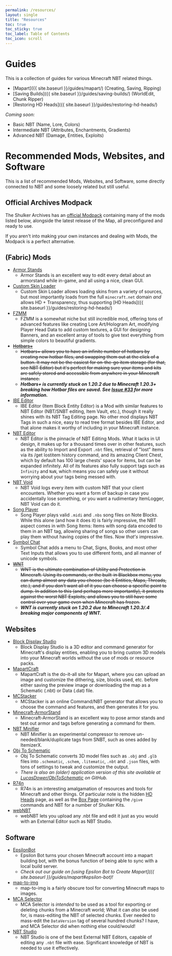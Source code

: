 ```yaml
---
permalink: /resources/
layout: single
title: "Resources"
toc: true
toc_sticky: true
toc_label: Table of Contents
toc_icon: scroll
---
```


# Guides
This is a collection of guides for various Minecraft NBT related things.
- [Mapart]({{ site.baseurl }}/guides/mapart/) (Creating, Saving, Ripping)
- [Saving Builds]({{ site.baseurl }}/guides/saving-builds/) (WorldEdit, Chunk Ripper)
- [Restoring HD Heads]({{ site.baseurl }}/guides/restoring-hd-heads/)

*Coming soon:*
- Basic NBT (Name, Lore, Colors)
- Intermediate NBT (Attributes, Enchantments, Gradients)
- Advanced NBT (Damage, Entities, Exploits)

# Recommended Mods, Websites, and Software
This is a list of recommended Mods, Websites, and Software, some directly connected to NBT and some loosely related but still useful.

## Official Archives Modpack
The Shulker Archives has an [official Modpack](https://modrinth.com/modpack/the-shulker-archives) containing many of the mods listed below, alongside the latest release of the Map, all preconfigured and ready to use. 

If you aren't into making your own instances and dealing with Mods, the Modpack is a perfect alternative.

## (Fabric) Mods
- [Armor Stands](https://modrinth.com/mod/armor-stands/)
  - Armor Stands is an excellent way to edit every detail about an armorstand while in-game, and all using a nice, clean GUI.
- [Custom Skin Loader](https://modrinth.com/mod/customskinloader)
  - Custom Skin Loader allows loading skins from a variety of sources, but most importantly loads from the full `minecraft.net` domain *and* allows HD + Transparency, thus supporting [HD Heads]({{ site.baseurl }}/guides/restoring-hd-heads/)
- [FZMM](https://modrinth.com/mod/FZMM)
  - FZMM is a somewhat niche but still incredible mod, offering tons of advanced features like creating Lore Art/Hologram Art, modifying Player Head Data to add custom textures, a GUI for designing Banners, and an excellent array of tools to give text everything from simple colors to beautiful gradients.
- ~~[Hotbars+](https://modrinth.com/mod/Hotbars+)~~
  - ~~Hotbars+ allows you to have an infinite number of hotbars by creating new hotbar files, and swapping them out at the click of a button. It may not be the easiest for on-the-go item storage (for that, see NBT Editor) but it's perfect for making sure your items and kits are safely stored and accessible from anywhere in your Minecraft instance.~~
  - ***Hotbars+ is currently stuck on 1.20.2 due to Minecraft 1.20.3+ breaking how Hotbar files are saved. See [Issue #33](https://github.com/VideoGameSmash12/HotbarsPlus/issues/33#issuecomment-1844678093) for more information.***
- [IBE Editor](https://modrinth.com/mod/ibe-editor)
  - IBE Editor (Item Block Entity Editor) is a Mod with similar features to NBT Editor (NBT/SNBT editing, Item Vault, etc.), though it really shines with its NBT Tag Editing page. No other mod displays NBT Tags in such a nice, easy to read tree format besides IBE Editor, and that alone makes it worthy of including in your Minecraft instance.
- [NBT Editor](https://modrinth.com/mod/nbt-editor)
  - NBT Editor is the pinnacle of NBT Editing Mods. What it lacks in UI design, it makes up for a thousand times over in other features, such as the ability to Import and Export `.nbt` files, retrieval of "lost" items via its /get lostitem history command, and its amazing Client Chest, which by default has 100 large chests' space for items, but can be expanded infinitely. All of its features also fully support tags such as `Infinity` and `NaN`, which means you can safely use it without worrying about your tags being messed with.
- [NBT Void](https://modrinth.com/mod/nbt-void)
  - NBT Void logs every item with custom NBT that your client encounters. Whether you want a form of backup in case you accidentally lose something, or you want a rudimentary ItemLogger, NBT Void can do it.
- [Song Player](https://modrinth.com/mod/songplayer)
  - Song Player plays valid `.midi` and `.nbs` song files on Note Blocks. While this alone (and how it does it) is fairly impressive, the NBT aspect comes in with Song Items: Items with song data encoded to them in an NBT tag, allowing sharing of songs so other users can play them without having copies of the files. Now *that's* impressive.
- [Symbol Chat](https://modrinth.com/mod/symbol-chat)
  - Symbol Chat adds a menu to Chat, Signs, Books, and most other Text Inputs that allows you to use different fonts, and all manner of unicode symbols.
- ~~[WNT](https://modrinth.com/mod/wnt)~~
  - ~~WNT is the ultimate combination of Utility and Protection in Minecraft. Using its commands, or the built-in Blackbox menu, you can dump almost any data you choose (be it Entities, Maps, Threads, etc.), and if you don't want all of it you can choose a specific point to dump. In addition to this (and perhaps more importantly), it protects against the worst NBT Exploits, and allows you to still have some control over your game even when Minecraft has frozen.~~
  - ***WNT is currently stuck on 1.20.2 due to Minecraft 1.20.3/.4 breaking major components of WNT.***

## Websites
- [Block Display Studio](https://eszesbalint.github.io/bdstudio/editor)
  - Block Display Studio is a 3D editor and command generator for Minecraft's display entities, enabling you to bring custom 3D models into your Minecraft worlds without the use of mods or resource packs.
- [MapartCraft](https://rebane2001.com/mapartcraft/)
  - MapartCraft is the do-it-all site for Mapart, where you can upload an image and customize the dithering, size, blocks used, etc. before either saving the preview image or downloading the map as a Schematic (.nbt) or Data (.dat) file.
- [MCStacker](https://mcstacker.net/)
  - MCStacker is an online Command/NBT generator that allows you to choose the command and features, and then generates it for you.
- [Minecraft-ArmorStand](https://haselkern.com/Minecraft-ArmorStand/)
  - Minecraft-ArmorStand is an excellent way to pose armor stands and test out armor and tags before generating a command for them.
- [NBT Minifier](https://autocompressor.net/tools/nbt-minifier)
  - NBT Minifier is an experimental compressor to remove un-needed/blank/duplicate tags from SNBT, such as ones added by ItemizerX.
- [Obj To Schematic](https://objtoschematic.com/)
  - Obj To Schematic converts 3D model files such as `.obj` and `.glb` files into `.schematic`, `.schem`, `.litematic`, `.nbt` and `.json` files, with tons of settings to tweak and customize the output.
  - *There is also an (older) application version of this site available at [LucasDower/ObjToSchematic](https://github.com/LucasDower/ObjToSchematic) on GitHub.*
- [R74n](https://r74n.com/)
  - R74n is an interesting amalgamation of resources and tools for Minecraft and other things. Of particular note is the hidden [HD Heads](https://r74n.com/mc/heads) page, as well as the [Box Page](https://r74n.com/box) containing the `/give` commands and NBT for a number of Shulker Kits.
- [webNBT](https://irath96.github.io/webNBT/)
  - webNBT lets you upload any .nbt file and edit it just as you would with an External Editor such as NBT Studio.

## Software
- [EpsilonBot](https://github.com/hhhzzzsss/EpsilonBot/)
  - Epsilon Bot turns your chosen Minecraft account into a mapart building bot, with the bonus function of being able to sync with a local build server.
  - *Check out our guide on [using Epsilon Bot to Create Mapart]({{ site.baseurl }}/guides/mapart#epsilon-bot)!*
- [map-to-img](https://github.com/mircokroon/minecraft-maps-to-images/)
  - map-to-img is a fairly obscure tool for converting Minecraft maps to images.
- [MCA Selector](https://github.com/Querz/mcaselector)
  - MCA Selector is *intended* to be used as a tool for exporting or deleting chunks from a Minecraft world; What it can *also* be used for, is mass-editing the NBT of selected chunks. Ever needed to mass-edit the `DataVersion` tag of several hundred chunks? I have, and MCA Selector did when nothing else could/would!
- [NBT Studio](https://github.com/tryashtar/nbt-studio/)
  - NBT Studio is one of the best External NBT Editors, capable of editing any `.nbt` file with ease. Significant knowledge of NBT is needed to use it effectively.


